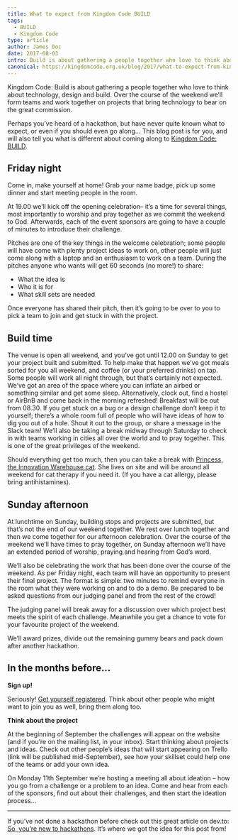 ```yaml
---
title: What to expect from Kingdom Code BUILD
tags:
  - BUILD
  - Kingdom Code
type: article
author: James Doc
date: 2017-08-03
intro: Build is about gathering a people together who love to think about technology; design and build. Over the course of the weekend we’ll form teams and work together on projects that bring technology to bear on the great commission…
canonical: https://kingdomcode.org.uk/blog/2017/what-to-expect-from-kingdom-code-build/
---
```


Kingdom Code: Build is about gathering a people together who love to think about technology, design and build. Over the course of the weekend we’ll form teams and work together on projects that bring technology to bear on the great commission.

Perhaps you’ve heard of a hackathon, but have never quite known what to expect, or even if you should even go along… This blog post is for you, and will also tell you what is different about coming along to [Kingdom Code: BUILD](https://kingdomcode.org.uk/build).

## Friday night

Come in, make yourself at home! Grab your name badge, pick up some dinner and start meeting people in the room.

At 19.00 we’ll kick off the opening celebration– it’s a time for several things, most importantly to worship and pray together as we commit the weekend to God. Afterwards, each of the event sponsors are going to have a couple of minutes to introduce their challenge.

Pitches are one of the key things in the welcome celebration; some people will have come with plenty project ideas to work on, other people will just come along with a laptop and an enthusiasm to work on a team. During the pitches anyone who wants will get 60 seconds (no more!) to share:

- What the idea is
- Who it is for
- What skill sets are needed

Once everyone has shared their pitch, then it’s going to be over to you to pick a team to join and get stuck in with the project.

## Build time

The venue is open all weekend, and you’ve got until 12.00 on Sunday to get your project built and submitted. To help make that happen we’ve got meals sorted for you all weekend, and coffee (or your preferred drinks) on tap.
Some people will work all night through, but that’s certainly not expected. We’ve got an area of the space where you can inflate an airbed or something similar and get some sleep. Alternatively, clock out, find a hostel or AirBnB and come back in the morning refreshed! Breakfast will be out from 08.30.
If you get stuck on a bug or a design challenge don’t keep it to yourself; there’s a whole room full of people who will have ideas of how to dig you out of a hole. Shout it out to the group, or share a message in the Slack team!
We’ll also be taking a break midway through Saturday to check in with teams working in cities all over the world and to pray together. This is one of the great privileges of the weekend.

Should everything get too much, then you can take a break with [Princess, the Innovation Warehouse cat](https://twitter.com/IWStartupCat). She lives on site and will be around all weekend for cat therapy if you need it. (If you have a cat allergy, please bring antihistamines).

## Sunday afternoon

At lunchtime on Sunday, building stops and projects are submitted, but that’s not the end of our weekend together. We rest over lunch together and then we come together for our afternoon celebration. Over the course of the weekend we’ll have times to pray together, on Sunday afternoon we’ll have an extended period of worship, praying and hearing from God’s word.

We’ll also be celebrating the work that has been done over the course of the weekend. As per Friday night, each team will have an opportunity to present their final project. The format is simple: two minutes to remind everyone in the room what they were working on and to do a demo. Be prepared to be asked questions from our judging panel and from the rest of the crowd!

The judging panel will break away for a discussion over which project best meets the spirit of each challenge. Meanwhile you get a chance to vote for your favourite project of the weekend.

We’ll award prizes, divide out the remaining gummy bears and pack down after another hackathon.

## In the months before…

**Sign up!**

Seriously! [Get yourself registered](https://kingdomcode.org.uk/build). Think about other people who might want to join you as well, bring them along too.

**Think about the project**

At the beginning of September the challenges will appear on the website (and if you’re on the mailing list, in your inbox). Start thinking about projects and ideas. Check out other people’s ideas that will start appearing on Trello (link will be published mid-September), see how your skillset could help one of the teams or add your own idea.

On Monday 11th September we’re hosting a meeting all about ideation – how you go from a challenge or a problem to an idea. Come and hear from each of the sponsors, find out about their challenges, and then start the ideation process…

<hr />

If you’ve not done a hackathon before check out this great article on dev.to: [So, you’re new to hackathons](https://web.archive.org/web/20180612051033/https://dev.to/kimcodes/so-youre-new-to-hackathons). It’s where we got the idea for this post from!
